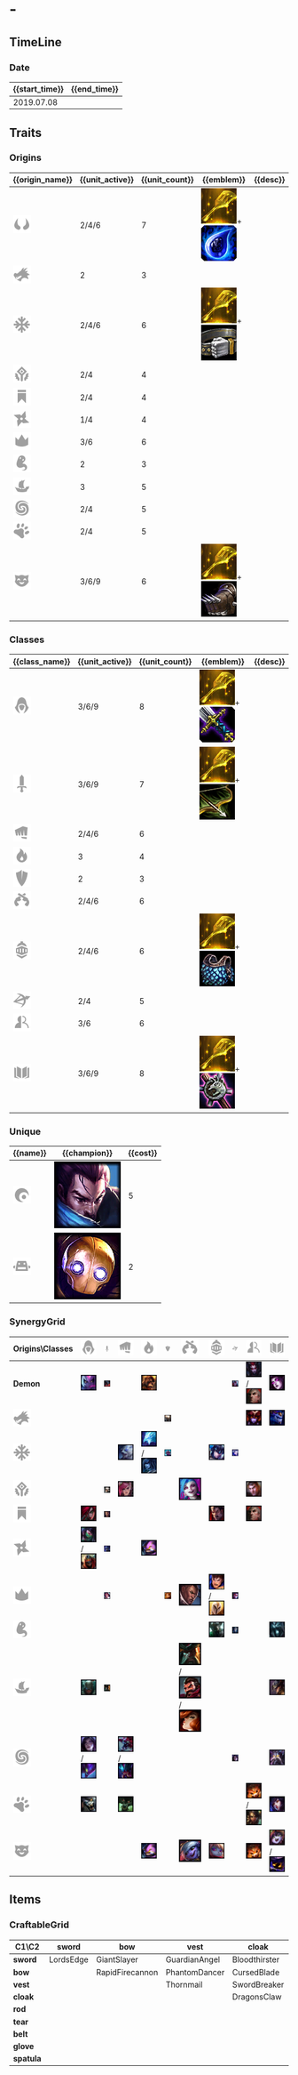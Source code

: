 # -

## TimeLine
### Date
| {{start_time}} | {{end_time}} |
| -              | -            |
| 2019.07.08     |              |

## Traits
### Origins
| {{origin_name}}                                  | {{unit_active}} | {{unit_count}} | {{emblem}}                                                                                                    | {{desc}} |
| -                                                | -               | -              | -                                                                                                             | -        |
| ![Demon](../tfttraits/icon/set1/Demon.png)       | 2/4/6           | 7              | ![Spatula](../tftitems/icon/set1/Spatula.png)+![Tearofthegoddess](../tftitems/icon/set1/Tearofthegoddess.png) |          |
| ![Dragon](../tfttraits/icon/set1/Dragon.png)     | 2               | 3              |                                                                                                               |          |
| ![Glacial](../tfttraits/icon/set1/Glacial.png)   | 2/4/6           | 6              | ![Spatula](../tftitems/icon/set1/Spatula.png)+![GiantsBelt](../tftitems/icon/set1/GiantsBelt.png)             |          |
| ![Hextech](../tfttraits/icon/set1/Hextech.png)   | 2/4             | 4              |                                                                                                               |          |
| ![Imperial](../tfttraits/icon/set1/Imperial.png) | 2/4             | 4              |                                                                                                               |          |
| ![Ninja](../tfttraits/icon/set1/Ninja.png)       | 1/4             | 4              |                                                                                                               |          |
| ![Noble](../tfttraits/icon/set1/Noble.png)       | 3/6             | 6              |                                                                                                               |          |
| ![Phantom](../tfttraits/icon/set1/Phantom.png)   | 2               | 3              |                                                                                                               |          |
| ![Pirate](../tfttraits/icon/set1/Pirate.png)     | 3               | 5              |                                                                                                               |          |
| ![Void](../tfttraits/icon/set1/Void.png)         | 2/4             | 5              |                                                                                                               |          |
| ![Wild](../tfttraits/icon/set1/Wild.png)         | 2/4             | 5              |                                                                                                               |          |
| ![Yordle](../tfttraits/icon/set1/Yordle.png)     | 3/6/9           | 6              | ![Spatula](../tftitems/icon/set1/Spatula.png)+![SparringGloves](../tftitems/icon/set1/SparringGloves.png)     |          |

### Classes
| {{class_name}}                                           | {{unit_active}} | {{unit_count}} | {{emblem}}                                                                                                        | {{desc}} |
| -                                                        | -               | -              | -                                                                                                                 | -        |
| ![Assassin](../tfttraits/icon/set1/Assassin.png)         | 3/6/9           | 8              | ![Spatula](../tftitems/icon/set1/Spatula.png)+![BFSword](../tftitems/icon/set1/BFSword.png)                       |          |
| ![Blademaster](../tfttraits/icon/set1/Blademaster.png)   | 3/6/9           | 7              | ![Spatula](../tftitems/icon/set1/Spatula.png)+![RecurveBow](../tftitems/icon/set1/RecurveBow.png)                 |          |
| ![Brawler](../tfttraits/icon/set1/Brawler.png)           | 2/4/6           | 6              |                                                                                                                   |          |
| ![Elementalist](../tfttraits/icon/set1/Elementalist.png) | 3               | 4              |                                                                                                                   |          |
| ![Guardian](../tfttraits/icon/set1/Guardian.png)         | 2               | 3              |                                                                                                                   |          |
| ![Gunslinger](../tfttraits/icon/set1/Gunslinger.png)     | 2/4/6           | 6              |                                                                                                                   |          |
| ![Knight](../tfttraits/icon/set1/Knight.png)             | 2/4/6           | 6              | ![Spatula](../tftitems/icon/set1/Spatula.png)+![ChainVest](../tftitems/icon/set1/ChainVest.png)                   |          |
| ![Ranger](../tfttraits/icon/set1/Ranger.png)             | 2/4             | 5              |                                                                                                                   |          |
| ![Shapeshifter](../tfttraits/icon/set1/Shapeshifter.png) | 3/6             | 6              |                                                                                                                   |          |
| ![Sorcerer](../tfttraits/icon/set1/Sorcerer.png)         | 3/6/9           | 8              | ![Spatula](../tftitems/icon/set1/Spatula.png)+![NeedlesslyLargeRod](../tftitems/icon/set1/NeedlesslyLargeRod.png) |          |

### Unique
| {{name}}                                   | {{champion}}                                            | {{cost}} |
| -                                          | -                                                       | -        |
| ![Exile](../tfttraits/icon/set1/Exile.png) | ![Yasuo](../tftchampions/icon/set1/Yasuo.png)           | 5        |
| ![Robot](../tfttraits/icon/set1/Robot.png) | ![Blitzcrank](../tftchampions/icon/set1/Blitzcrank.png) | 2        |

### SynergyGrid
| ****Origins\Classes****                              | **![Assassin](../tfttraits/icon/set1/Assassin.png)**                                          | **![Blademaster](../tfttraits/icon/set1/Blademaster.png)** | **![Brawler](../tfttraits/icon/set1/Brawler.png)**                                                | **![Elementalist](../tfttraits/icon/set1/Elementalist.png)**                                          | **![Guardian](../tfttraits/icon/set1/Guardian.png)** | **![Gunslinger](../tfttraits/icon/set1/Gunslinger.png)**                                                                                                        | **![Knight](../tfttraits/icon/set1/Knight.png)**                                            | **![Ranger](../tfttraits/icon/set1/Ranger.png)**  | **![Shapeshifter](../tfttraits/icon/set1/Shapeshifter.png)**                                  | **![Sorcerer](../tfttraits/icon/set1/Sorcerer.png)**                                        |
| -                                                    | -                                                                                             | -                                                          | -                                                                                                 | -                                                                                                     | -                                                    | -                                                                                                                                                               | -                                                                                           | -                                                 | -                                                                                             | -                                                                                           |
| **Demon**                                            | ![Evelynn](../tftchampions/icon/set1/Evelynn.png)                                             | ![Aatrox](../tftchampions/icon/set1/Aatrox.png)            |                                                                                                   | ![Brand](../tftchampions/icon/set1/Brand.png)                                                         |                                                      |                                                                                                                                                                 |                                                                                             | ![Varus](../tftchampions/icon/set1/Varus.png)     | ![Elise](../tftchampions/icon/set1/Elise.png)/![Swain](../tftchampions/icon/set1/Swain.png)   | ![Morgana](../tftchampions/icon/set1/Morgana.png)                                           |
| **![Dragon](../tfttraits/icon/set1/Dragon.png)**     |                                                                                               |                                                            |                                                                                                   |                                                                                                       | ![Pantheon](../tftchampions/icon/set1/Pantheon.png)  |                                                                                                                                                                 |                                                                                             |                                                   | ![Shyvana](../tftchampions/icon/set1/Shyvana.png)                                             | ![AurelionSol](../tftchampions/icon/set1/AurelionSol.png)                                   |
| **![Glacial](../tfttraits/icon/set1/Glacial.png)**   |                                                                                               |                                                            | ![Volibear](../tftchampions/icon/set1/Volibear.png)                                               | ![Anivia](../tftchampions/icon/set1/Anivia.png)/![Lissandra](../tftchampions/icon/set1/Lissandra.png) | ![Braum](../tftchampions/icon/set1/Braum.png)        |                                                                                                                                                                 | ![Sejuani](../tftchampions/icon/set1/Sejuani.png)                                           | ![Ashe](../tftchampions/icon/set1/Ashe.png)       |                                                                                               |                                                                                             |
| **![Hextech](../tfttraits/icon/set1/Hextech.png)**   |                                                                                               | ![Camille](../tftchampions/icon/set1/Camille.png)          | ![Vi](../tftchampions/icon/set1/Vi.png)                                                           |                                                                                                       |                                                      | ![Jinx](../tftchampions/icon/set1/Jinx.png)                                                                                                                     |                                                                                             |                                                   | ![Jayce](../tftchampions/icon/set1/Jayce.png)                                                 |                                                                                             |
| **![Imperial](../tfttraits/icon/set1/Imperial.png)** | ![Katarina](../tftchampions/icon/set1/Katarina.png)                                           | ![Draven](../tftchampions/icon/set1/Draven.png)            |                                                                                                   |                                                                                                       |                                                      |                                                                                                                                                                 | ![Darius](../tftchampions/icon/set1/Darius.png)                                             |                                                   | ![Swain](../tftchampions/icon/set1/Swain.png)                                                 |                                                                                             |
| **![Ninja](../tfttraits/icon/set1/Ninja.png)**       | ![Akali](../tftchampions/icon/set1/Akali.png)/![Zed](../tftchampions/icon/set1/Zed.png)       | ![Shen](../tftchampions/icon/set1/Shen.png)                |                                                                                                   | ![Kennen](../tftchampions/icon/set1/Kennen.png)                                                       |                                                      |                                                                                                                                                                 |                                                                                             |                                                   |                                                                                               |                                                                                             |
| **![Noble](../tfttraits/icon/set1/Noble.png)**       |                                                                                               | ![Fiora](../tftchampions/icon/set1/Fiora.png)              |                                                                                                   |                                                                                                       | ![Leona](../tftchampions/icon/set1/Leona.png)        | ![Lucian](../tftchampions/icon/set1/Lucian.png)                                                                                                                 | ![Garen](../tftchampions/icon/set1/Garen.png)/![Kayle](../tftchampions/icon/set1/Kayle.png) | ![Vayne](../tftchampions/icon/set1/Vayne.png)     |                                                                                               |                                                                                             |
| **![Phantom](../tfttraits/icon/set1/Phantom.png)**   |                                                                                               |                                                            |                                                                                                   |                                                                                                       |                                                      |                                                                                                                                                                 | ![Mordekaiser](../tftchampions/icon/set1/Mordekaiser.png)                                   | ![Kindred](../tftchampions/icon/set1/Kindred.png) |                                                                                               | ![Karthus](../tftchampions/icon/set1/Karthus.png)                                           |
| **![Pirate](../tfttraits/icon/set1/Pirate.png)**     | ![Pyke](../tftchampions/icon/set1/Pyke.png)                                                   | ![Gangplank](../tftchampions/icon/set1/Gangplank.png)      |                                                                                                   |                                                                                                       |                                                      | ![Gangplank](../tftchampions/icon/set1/Gangplank.png)/![Graves](../tftchampions/icon/set1/Graves.png)/![MissFortune](../tftchampions/icon/set1/MissFortune.png) |                                                                                             |                                                   |                                                                                               | ![TwistedFate](../tftchampions/icon/set1/TwistedFate.png)                                   |
| **![Void](../tfttraits/icon/set1/Void.png)**         | ![Kaisa](../tftchampions/icon/set1/Kaisa.png)/![Khazix](../tftchampions/icon/set1/Khazix.png) |                                                            | ![Chogath](../tftchampions/icon/set1/Chogath.png)/![RekSai](../tftchampions/icon/set1/RekSai.png) |                                                                                                       |                                                      |                                                                                                                                                                 |                                                                                             | ![Kaisa](../tftchampions/icon/set1/Kaisa.png)     |                                                                                               | ![Kassadin](../tftchampions/icon/set1/Kassadin.png)                                         |
| **![Wild](../tfttraits/icon/set1/Wild.png)**         | ![Rengar](../tftchampions/icon/set1/Rengar.png)                                               |                                                            | ![Warwick](../tftchampions/icon/set1/Warwick.png)                                                 |                                                                                                       |                                                      |                                                                                                                                                                 |                                                                                             |                                                   | ![Gnar](../tftchampions/icon/set1/Gnar.png)/![Nidalee](../tftchampions/icon/set1/Nidalee.png) | ![Ahri](../tftchampions/icon/set1/Ahri.png)                                                 |
| **![Yordle](../tfttraits/icon/set1/Yordle.png)**     |                                                                                               |                                                            |                                                                                                   | ![Kennen](../tftchampions/icon/set1/Kennen.png)                                                       |                                                      | ![Tristana](../tftchampions/icon/set1/Tristana.png)                                                                                                             | ![Poppy](../tftchampions/icon/set1/Poppy.png)                                               |                                                   | ![Gnar](../tftchampions/icon/set1/Gnar.png)                                                   | ![Lulu](../tftchampions/icon/set1/Lulu.png)/![Veigar](../tftchampions/icon/set1/Veigar.png) |

## Items
### CraftableGrid
| ****C1\C2**** | **sword** | **bow**         | **vest**      | **cloak**     | **rod**               | **tear**       | **belt**       | **glove**         | **spatula**          |
| -             | -         | -               | -             | -             | -                     | -              | -              | -                 | -                    |
| **sword**     | LordsEdge | GiantSlayer     | GuardianAngel | Bloodthirster | HextechGunblade       | SpearofShojin  | ZekesHerald    | InfinityEdge      | YoumuusGhostblade    |
| **bow**       |           | RapidFirecannon | PhantomDancer | CursedBlade   | GuinsoosRageblade     | StatikkShiv    | TitanicHydra   | RepeatingCrossbow | BladeoftheRuinedKing |
| **vest**      |           |                 | Thornmail     | SwordBreaker  | LocketoftheIronSolari | FrozenHeart    | RedBuff        | IceborneGauntlet  | KnightsVow           |
| **cloak**     |           |                 |               | DragonsClaw   | IonicSpark            | Hush           | Zephyr         | Quicksilver       |                      |
| **rod**       |           |                 |               |               | RabadonsDeathcap      | LudensEcho     | Morellonomicon | ArcaneGauntlet    | Yuumi                |
| **tear**      |           |                 |               |               |                       | SeraphsEmbrace | Redemption     | HandofJustice     | Darkin               |
| **belt**      |           |                 |               |               |                       |                | WarmogsArmor   | Backhand          | FrozenMallet         |
| **glove**     |           |                 |               |               |                       |                |                | ThiefsGloves      | Mittens              |
| **spatula**   |           |                 |               |               |                       |                |                |                   | ForceofNature        |